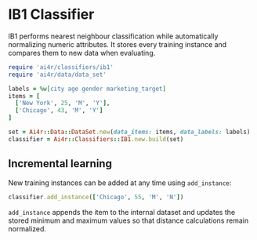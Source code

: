 # IB1 Classifier

IB1 performs nearest neighbour classification while automatically normalizing numeric attributes. It stores every training instance and compares them to new data when evaluating.

```ruby
require 'ai4r/classifiers/ib1'
require 'ai4r/data/data_set'

labels = %w[city age gender marketing_target]
items = [
  ['New York', 25, 'M', 'Y'],
  ['Chicago', 43, 'M', 'Y']
]

set = Ai4r::Data::DataSet.new(data_items: items, data_labels: labels)
classifier = Ai4r::Classifiers::IB1.new.build(set)
```

## Incremental learning

New training instances can be added at any time using `add_instance`:

```ruby
classifier.add_instance(['Chicago', 55, 'M', 'N'])
```

`add_instance` appends the item to the internal dataset and updates the
stored minimum and maximum values so that distance calculations remain
normalized.
